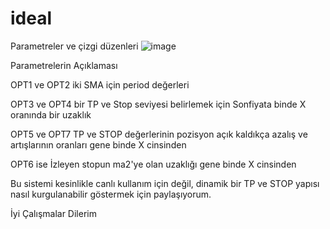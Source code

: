 # ideal
Parametreler ve çizgi düzenleri
![image](https://user-images.githubusercontent.com/116917602/209584021-a2ab6a50-208f-4a46-a752-386608649647.png)

Parametrelerin Açıklaması

OPT1 ve OPT2 iki SMA için period değerleri

OPT3 ve OPT4 bir TP ve Stop seviyesi belirlemek için Sonfiyata binde X oranında bir uzaklık

OPT5 ve OPT7 TP ve STOP değerlerinin pozisyon açık kaldıkça azalış ve artışlarının oranları gene binde X cinsinden

OPT6 ise İzleyen stopun ma2'ye olan uzaklığı gene binde X cinsinden

Bu sistemi kesinlikle canlı kullanım için değil, 
dinamik bir TP ve STOP yapısı nasıl kurgulanabilir göstermek için paylaşıyorum.

İyi Çalışmalar Dilerim


